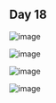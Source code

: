 ## Day 18
![image](https://github.com/Siqili317/Courses/assets/30979399/1f3834a9-d3cb-4d71-90d2-b533b30aec62)

![image](https://github.com/Siqili317/Courses/assets/30979399/49b23557-a703-49fd-aab0-1d7852b6df50)

![image](https://github.com/Siqili317/Courses/assets/30979399/5273ffac-d412-4e6f-aca0-d26710833e28)

![image](https://github.com/Siqili317/Courses/assets/30979399/fe3c22c7-ada3-4506-aa33-1c18f92e675e)
